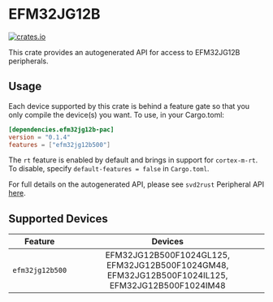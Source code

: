 # EFM32JG12B
    
[![crates.io](https://img.shields.io/crates/v/efm32jg12b-pac?label=efm32jg12b)](https://crates.io/crates/efm32jg12b-pac)

This crate provides an autogenerated API for access to EFM32JG12B peripherals.

## Usage

Each device supported by this crate is behind a feature gate so that you only
compile the device(s) you want. To use, in your Cargo.toml:

```toml
[dependencies.efm32jg12b-pac]
version = "0.1.4"
features = ["efm32jg12b500"]
```

The `rt` feature is enabled by default and brings in support for `cortex-m-rt`.
To disable, specify `default-features = false` in `Cargo.toml`.

For full details on the autogenerated API, please see `svd2rust` Peripheral API [here].

[here]: https://docs.rs/svd2rust/0.28.0/svd2rust/#peripheral-api

## Supported Devices
| Feature | Devices |
|:-----:|:-------:|
|`efm32jg12b500`|EFM32JG12B500F1024GL125, EFM32JG12B500F1024GM48, EFM32JG12B500F1024IL125, EFM32JG12B500F1024IM48|
